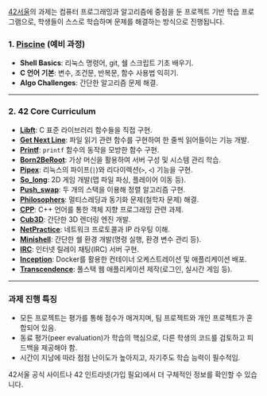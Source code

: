 [42서울](https://42seoul.kr/seoul42/main/view)의 과제는 컴퓨터 프로그래밍과 알고리즘에 중점을 둔 프로젝트 기반 학습 프로그램으로, 학생들이 스스로 학습하며 문제를 해결하는 방식으로 진행됩니다.

### 1. **[Piscine](./piscine/) (예비 과정)**
   - **Shell Basics**: 리눅스 명령어, git, 쉘 스크립트 기초 배우기.
   - **C 언어 기본**: 변수, 조건문, 반복문, 함수 사용법 익히기.
   - **Algo Challenges**: 간단한 알고리즘 문제 해결.

---

### 2. **42 Core Curriculum**
- [**Libft**](./Libft): C 표준 라이브러리 함수들을 직접 구현.
- [**Get Next Line**](./Get_Next_Line): 파일 읽기 관련 함수를 구현하여 한 줄씩 읽어들이는 기능 개발.
- [**Printf**](./Printf): `printf` 함수의 동작을 모방한 함수 구현.
- [**Born2BeRoot**](./Born2BeRoot): 가상 머신을 활용하여 서버 구성 및 시스템 관리 학습.
- [**Pipex**](./Pipex): 리눅스의 파이프(`|`)와 리다이렉션(`>`, `<`) 기능을 구현.
- [**So_long**](./So_long): 2D 게임 개발(맵 파일 파싱, 플레이어 이동 등).
- [**Push_swap**](./Push_swap): 두 개의 스택을 이용해 정렬 알고리즘 구현.
- [**Philosophers**](./Philosophers): 멀티스레딩과 동기화 문제(철학자 문제) 해결.
- [**CPP**](./CPP): C++ 언어를 통한 객체 지향 프로그래밍 관련 과제.
- [**Cub3D**](./Cub3D): 간단한 3D 렌더링 엔진 개발.
- [**NetPractice**](./Net_Practice): 네트워크 프로토콜과 IP 라우팅 이해.
- [**Minishell**](./Minishell): 간단한 쉘 환경 개발(명령 실행, 환경 변수 관리 등).
- [**IRC**](./IRC): 인터넷 릴레이 채팅(IRC) 서버 구현.
- [**Inception**](./Inception): Docker를 활용한 컨테이너 오케스트레이션 및 애플리케이션 배포.
- [**Transcendence**](./Transcendence): 풀스택 웹 애플리케이션 제작(로그인, 실시간 게임 등).

---

### 과제 진행 특징
- 모든 프로젝트는 평가를 통해 점수가 매겨지며, 팀 프로젝트와 개인 프로젝트가 혼합되어 있음.
- 동료 평가(peer evaluation)가 학습의 핵심으로, 다른 학생의 코드를 검토하고 피드백을 제공해야 함.
- 시간이 지남에 따라 점점 난이도가 높아지고, 자기주도 학습 능력이 필수적임.

42서울 공식 사이트나 42 인트라넷(가입 필요)에서 더 구체적인 정보를 확인할 수 있습니다.


